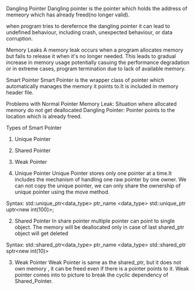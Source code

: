 
Dangling Pointer
Dangling pointer is the pointer which holds the address of memeory which has already freed(no longer valid).

when program tries to derefernce the dangling pointer it can lead to undefined behaviour, including crash, unexpected behaviour, or data corruption.



Memory Leaks
A memory leak occurs when a program allocates memory but fails to release it when it's no longer needed.
This leads to gradual increase in memory usage potentially casuing the performance degradation or in extreme cases, program termination due to lack of available memory.



Smart Pointer 
Smart Pointer is the wrapper class of pointer which automatically manages the memory it points to.It is included in memory header file.

Problems with Normal Pointer
Memory Leak: Situation where allocated memory do not get deallocated
Dangling Pointer: Pointer points to the location which is already freed.

Types of Smart Pointer 
1) Unique Pointer
2) Shared Pointer
3) Weak Pointer


1) Unique Pointer 
Unique Pointer stores only one pointer at a time.It includes the mechanism of handling one raw pointer by one owner.
We can not copy the unique pointer, we can only share the ownership of unique pointer using the move method.

Syntax:
std::unique_ptr<data_type> ptr_name <data_type>
std::unique_ptr<int> uptr<new int(100)>;

2) Shared Pointer 
In share pointer multiple pointer can point to single object.
The memory will be deallocated only in case of last shared_ptr object will get deleted

Syntax:
std::shared_ptr<data_type> ptr_name <data_type>
std::shared_ptr<int> sptr<new int(10)>

3) Weak Pointer
Weak Pointer is same as the shared_ptr, but it does not own memory  , it can be freed even if there is a pointer points to it.
Weak pointer comes into to picture to break the cyclic dependency of Shared_Pointer.











